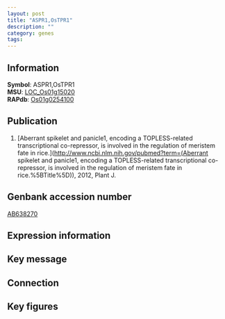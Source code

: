 ```yaml
---
layout: post
title: "ASPR1,OsTPR1"
description: ""
category: genes
tags: 
---
```


## Information
__Symbol__: ASPR1,OsTPR1  
__MSU__: [LOC_Os01g15020](http://rice.plantbiology.msu.edu/cgi-bin/ORF_infopage.cgi?orf=LOC_Os01g15020)  
__RAPdb__: [Os01g0254100](http://rapdb.dna.affrc.go.jp/viewer/gbrowse_details/irgsp1?name=Os01g0254100)  

## Publication
1. [Aberrant spikelet and panicle1, encoding a TOPLESS-related transcriptional co-repressor, is involved in the regulation of meristem fate in rice.](http://www.ncbi.nlm.nih.gov/pubmed?term=(Aberrant spikelet and panicle1, encoding a TOPLESS-related transcriptional co-repressor, is involved in the regulation of meristem fate in rice.%5BTitle%5D)), 2012, Plant J.

## Genbank accession number
[AB638270](http://www.ncbi.nlm.nih.gov/nuccore/AB638270)

## Expression information

## Key message

## Connection

## Key figures


